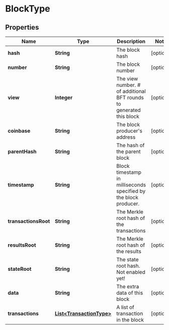 # BlockType

## Properties
Name | Type | Description | Notes
------------ | ------------- | ------------- | -------------
**hash** | **String** | The block hash |  [optional]
**number** | **String** | The block number |  [optional]
**view** | **Integer** | The view number. # of additional BFT rounds to generated this block |  [optional]
**coinbase** | **String** | The block producer&#x27;s address |  [optional]
**parentHash** | **String** | The hash of the parent block |  [optional]
**timestamp** | **String** | Block timestamp in milliseconds specified by the block producer. |  [optional]
**transactionsRoot** | **String** | The Merkle root hash of the transactions |  [optional]
**resultsRoot** | **String** | The Merkle root hash of the results |  [optional]
**stateRoot** | **String** | The state root hash. Not enabled yet! |  [optional]
**data** | **String** | The extra data of this block |  [optional]
**transactions** | [**List&lt;TransactionType&gt;**](TransactionType.md) | A list of transaction in the block |  [optional]
